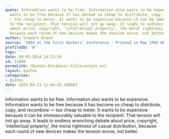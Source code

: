 ```yaml
---
quote: Information wants to be free. Information also wants to be expensive. Information
  wants to be free because it has become so cheap to distribute, copy, and recombine
  — too cheap to meter. It wants to be expensive because it can be immeasurably valuable
  to the recipient. That tension will not go away. It leads to endless wrenching debate
  about price, copyright, ‘intellectual property’, the moral rightness of casual distribution,
  because each round of new devices makes the tension worse, not better.
author: Stewart Brand
source: '1984 at the first Hackers’ Conference - Printed in May 1985 Whole Earth Review'
profileID: '0'
tags: ''
date: 09-03-2014 14:23:59
id: 21068
permalink: /Quotes-Database/:title:output_ext
layout: quotes
categories:
- Quotes
date: 2023-04-23 11:44:45.180083
---
```

Information wants to be free. Information also wants to be expensive. Information
  wants to be free because it has become so cheap to distribute, copy, and recombine
  — too cheap to meter. It wants to be expensive because it can be immeasurably valuable
  to the recipient. That tension will not go away. It leads to endless wrenching debate
  about price, copyright, ‘intellectual property’, the moral rightness of casual distribution,
  because each round of new devices makes the tension worse, not better.